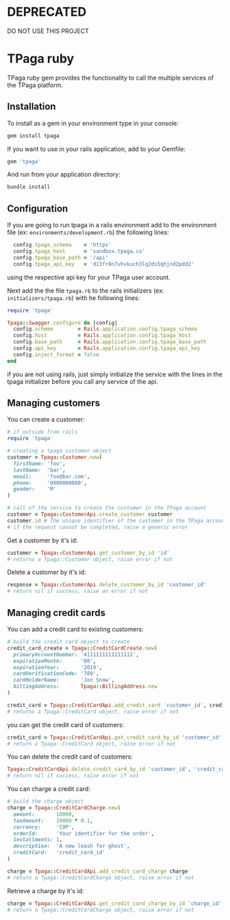 DEPRECATED
==

DO NOT USE THIS PROJECT

TPaga ruby
===

TPaga ruby gem provides the functionality to call the multiple services of the TPaga platform.

Installation
---

To install as a gem in your environment type in your console:

```sh
gem install tpaga
```

If you want to use in your rails application, add to your Gemfile:

```ruby
gem 'tpaga'
```

And run from your application directory:

```sh
bundle install
```

Configuration
---

If you are going to run tpaga in a rails environment add to the environment file (ex: `environments/development.rb`) the following lines:

```ruby
  config.tpaga_schema    = 'https'
  config.tpaga_host      = 'sandbox.tpaga.co'
  config.tpaga_base_path = '/api'
  config.tpaga_api_key   = 'd13fr8n7vhvkuch3lq2ds5qhjnd2pdd2'
```

using the respective api key for your TPaga user account.

Next add the the file `tpaga.rb` to the rails initializers (ex: `initializers/tpaga.rb`) with he following lines:

```ruby
require 'tpaga'

Tpaga::Swagger.configure do |config|
  config.scheme        = Rails.application.config.tpaga_schema
  config.host          = Rails.application.config.tpaga_host
  config.base_path     = Rails.application.config.tpaga_base_path
  config.api_key       = Rails.application.config.tpaga_api_key
  config.inject_format = false
end
```

if you are not using rails, just simply initialize the service with the lines in the tpaga initializer before you call any service of the api.

Managing customers
---

You can create a customer:

```ruby
# if outside from rails
require 'tpaga'

# creating a tpaga customer object
customer = Tpaga::Customer.new(
  firstName: 'foo',
  lastName:  'bar',
  email:     'foo@bar.com',
  phone:     '0000000000',
  gender:    'M'
)

# call of the service to create the customer in the TPaga account
customer = Tpaga::CustomerApi.create_customer customer
customer.id # The unique identifier of the customer in the TPaga account
# if the request cannot be completed, raise a generic error
```

Get a customer by it's id:

```ruby
customer = Tpaga::CustomerApi.get_customer_by_id 'id'
# returns a Tpaga::Customer object, raise error if not
```

Delete a customer by it's id:

```ruby
response = Tpaga::CustomerApi.delete_customer_by_id 'customer_id'
# return nil if success, raise an error if not
```
Managing credit cards
---

You can add a credit card to existing customers:

```ruby
# build the credit card object to create
credit_card_create = Tpaga::CreditCardCreate.new(
  primaryAccountNumber: '4111111111111111',
  expirationMonth:      '08',
  expirationYear:       '2019',
  cardVerificationCode: '789',
  cardHolderName:       'Jon Snow',
  billingAddress:       Tpaga::BillingAddress.new
)

credit_card = Tpaga::CreditCardApi.add_credit_card 'customer_id', credit_card_create
# returns a Tpaga::CreditCard object, raise error if not
```

you can get the credit card of customers:

```ruby
credit_card = Tpaga::CreditCardApi.get_credit_card_by_id 'customer_id', 'credit_card_id'
# return a Tpaga::CreditCard object, raise error if not
```

You can delete the credit card of customers:

```ruby
Tpaga::CreditCardApi.delete_credit_card_by_id 'customer_id', 'credit_card_id'
# return nil if success, raise error if not
```

You can charge a credit card:

```ruby
# build the charge object
charge = Tpaga::CreditCardCharge.new(
  amount:       10000,
  taxAmount:    10000 * 0.1,
  currency:     'COP',
  orderId:      'Your identifier for the order',
  installments: 1,
  description:  'A new leash for ghost',
  creditCard:   'credit_card_id'
)

charge = Tpaga::CreditCardApi.add_credit_card_charge charge
# return a Tpaga::CreditCardCharge object, raise error if not
```

Retrieve a charge by it's id:

```ruby
charge = Tpaga::CreditCardApi.get_credit_card_charge_by_id 'charge_id'
# return a Tpaga::CreditCardCharge object, raise error if not
```
